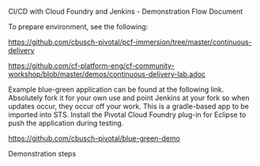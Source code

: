 CI/CD with Cloud Foundry and Jenkins - Demonstration Flow Document

To prepare environment, see the following:

https://github.com/cbusch-pivotal/pcf-immersion/tree/master/continuous-delivery

https://github.com/cf-platform-eng/cf-community-workshop/blob/master/demos/continuous-delivery-lab.adoc

Example blue-green application can be found at the following link. Absolutely fork it for your own use and point Jenkins at your fork so when updates occur, they occur off your work. This is a gradle-based app to be imported into STS. Install the Pivotal Cloud Foundry plug-in for Eclipse to push the application during testing.

https://github.com/cbusch-pivotal/blue-green-demo


Demonstration steps
